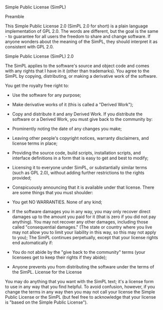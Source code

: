 Simple Public License (SimPL)

Preamble

This Simple Public License 2.0 (SimPL 2.0 for short) is a plain language implementation of GPL 2.0. The words are different, but the goal is the same - to guarantee for all users the freedom to share and change software. If anyone wonders about the meaning of the SimPL, they should interpret it as consistent with GPL 2.0.

Simple Public License (SimPL) 2.0

The SimPL applies to the software's source and object code and comes with any rights that I have in it (other than trademarks). You agree to the SimPL by copying, distributing, or making a derivative work of the software.

You get the royalty free right to:

- Use the software for any purpose;
- Make derivative works of it (this is called a "Derived Work");
- Copy and distribute it and any Derived Work.
If you distribute the software or a Derived Work, you must give back to the community by:

- Prominently noting the date of any changes you make;
- Leaving other people's copyright notices, warranty disclaimers, and license terms in place;
- Providing the source code, build scripts, installation scripts, and interface definitions in a form that is easy to get and best to modify;
- Licensing it to everyone under SimPL, or substantially similar terms (such as GPL 2.0), without adding further restrictions to the rights provided;
- Conspicuously announcing that it is available under that license.
There are some things that you must shoulder:

- You get NO WARRANTIES. None of any kind;
- If the software damages you in any way, you may only recover direct damages up to the amount you paid for it (that is zero if you did not pay anything). You may not recover any other damages, including those called "consequential damages." (The state or country where you live may not allow you to limit your liability in this way, so this may not apply to you);
The SimPL continues perpetually, except that your license rights end automatically if:

- You do not abide by the "give back to the community" terms (your licensees get to keep their rights if they abide);
- Anyone prevents you from distributing the software under the terms of the SimPL.
License for the License

You may do anything that you want with the SimPL text; it's a license form to use in any way that you find helpful. To avoid confusion, however, if you change the terms in any way then you may not call your license the Simple Public License or the SimPL (but feel free to acknowledge that your license is "based on the Simple Public License").
